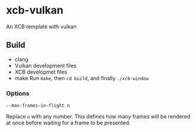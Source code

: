 # xcb-vulkan
An XCB template with vulkan
## Build
 * clang
 * Vulkan development files
 * XCB developmet files
 * make
Run `make`, then `cd build`, and finally `./xcb-window`
### Options 
`--max-frames-in-flight n`

Replace `n` with any number. This defines how many frames will be rendered at once before waiting for a frame to be presented.

